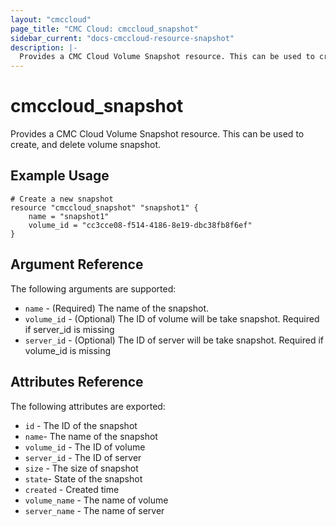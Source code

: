 ```yaml
---
layout: "cmccloud"
page_title: "CMC Cloud: cmccloud_snapshot"
sidebar_current: "docs-cmccloud-resource-snapshot"
description: |-
  Provides a CMC Cloud Volume Snapshot resource. This can be used to create and delete volume snapshot.
---
```


# cmccloud\_snapshot

Provides a CMC Cloud Volume Snapshot resource. This can be used to create,
and delete volume snapshot.
## Example Usage

```hcl
# Create a new snapshot
resource "cmccloud_snapshot" "snapshot1" {
    name = "snapshot1"
    volume_id = "cc3cce08-f514-4186-8e19-dbc38fb8f6ef"
}
```

## Argument Reference

The following arguments are supported:

* `name` - (Required) The name of the snapshot.
* `volume_id` - (Optional) The ID of volume will be take snapshot. Required if server_id is missing
* `server_id` - (Optional) The ID of server will be take snapshot. Required if volume_id is missing


## Attributes Reference

The following attributes are exported:

* `id` - The ID of the snapshot
* `name`- The name of the snapshot
* `volume_id` - The ID of volume
* `server_id` - The ID of server
* `size` - The size of snapshot
* `state`- State of the snapshot
* `created` - Created time
* `volume_name` - The name of volume 
* `server_name` - The name of server
